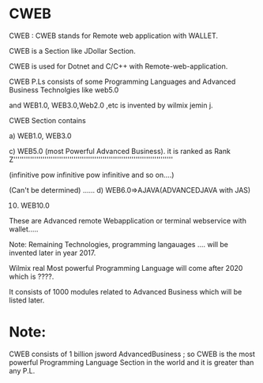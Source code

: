 # CWEB
CWEB  :  CWEB  stands  for   Remote web application with WALLET.  

CWEB  is   a   Section   like JDollar  Section.  

CWEB  is   used  for  Dotnet  and  C/C++ with  Remote-web-application.

CWEB P.Ls consists  of some Programming Languages  and  Advanced  Business  Technolgies  like  web5.0

and   WEB1.0, WEB3.0,Web2.0 ,etc  is invented   by  wilmix  jemin  j.

CWEB Section contains   


a) WEB1.0, WEB3.0




c) WEB5.0 (most Powerful Advanced Business).
it is ranked as Rank Z'''''''''''''''''''''''''''''''''''''''''''''''''''''''''''''''''''''''''''''

(infinitive  pow  infinitive pow infinitive  and  so on....)

(Can't be determined)
......
d) WEB6.0=>AJAVA(ADVANCEDJAVA with JAS)



10) WEB10.0

These  are Advanced  remote  Webapplication or  terminal  webservice with  wallet.....

Note: Remaining Technologies, programming langauages  .... will  be  invented later  in  year  2017. 


Wilmix  real  Most  powerful  Programming Language will come  after   2020  which  is  ????.

It consists of 1000 modules related to Advanced Business which will be listed later.

Note:
======



CWEB consists of 1 billion jsword AdvancedBusiness ; so CWEB
is the most powerful Programming Language Section in the world and it is greater than any P.L.
